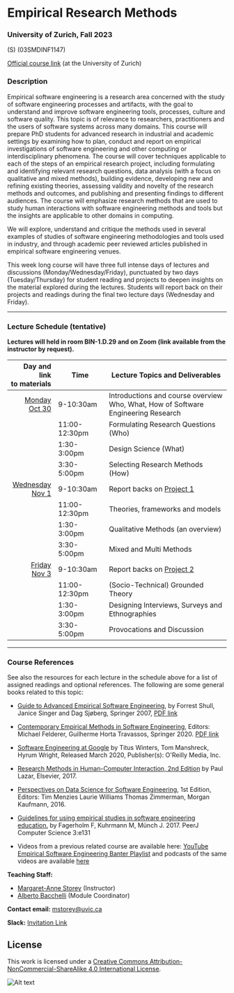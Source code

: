 # Empirical Research Methods
### University of Zurich, Fall 2023
(S) (03SMDINF1147)

[Official course link](https://studentservices.uzh.ch/uzh/anonym/vvz/index.html?sap-language=EN&sap-ui-language=EN#/details/2023/003/SM/51202169)
(at the University of Zurich)

### Description
Empirical software engineering is a research area concerned with the study of software engineering processes and artifacts, with the goal to understand and improve software engineering tools, processes, culture and software quality. This topic is of relevance to researchers, practitioners and the users of software systems across many domains. This course will prepare PhD students for advanced research in industrial and academic settings by examining how to plan, conduct and report on empirical investigations of software engineering and other computing or interdisciplinary phenomena. The course will cover techniques applicable to each of the steps of an empirical research project, including formulating and identifying relevant research questions, data analysis (with a focus on qualitative and mixed methods), building evidence, developing new and refining existing theories, assessing validity and novelty of the research methods and outcomes, and publishing and presenting findings to different audiences. The course will emphasize research methods that are used to study human interactions with software engineering methods and tools but the insights are applicable to other domains in computing.

We will explore, understand and critique the methods used in several examples of studies of software engineering methodologies and tools used in industry, and through academic peer reviewed articles published in empirical software engineering venues.

This week long course will have three full intense days of lectures and discussions (Monday/Wednesday/Friday), punctuated by two days (Tuesday/Thursday) for student reading and projects to deepen insights on the material explored during the lectures.  Students will report back on their projects and readings during the final two lecture days (Wednesday and Friday).  

---

### Lecture Schedule (tentative)

**Lectures will held in room BIN-1.D.29 and on Zoom (link available from the instructor by request).**

|                 Day and link <br> to materials | Time                             | Lecture Topics and        Deliverables                                                 |
|-----------------------------------------------:|----------------------------------|----------------------------------------------------------------------------------------|
|  [ Monday <br> Oct 30 ](resources/Lecture1.md) | 9-10:30am                        | Introductions and course overview <br> Who, What, How of Software Engineering Research | 
|                                                | 11:00-12:30pm                    | Formulating Research Questions (Who)                                                   |
|                                                | 1:30-3:00pm                      | Design Science (What)                                                                  |      
|                                                | 3:30-5:00pm                      | Selecting Research Methods (How)                                                       | 
| [Wednesday<br> Nov 1](resources/lecture2.mdmd) | 9-10:30am                        | Report backs on [Project 1](activities/project1.md)                                    |
|                                                | 11:00-12:30pm                    | Theories, frameworks and models                                                        | 
|                                                | 1:30-3:00pm                      | Qualitative Methods (an overview)                                                      |   
|                                                | 3:30-5:00pm                      | Mixed and Multi Methods                                                                |  
|     [Friday <br> Nov 3](resources/lecture3.md) | 9-10:30am                        | Report backs on [Project 2](activities/project2.md)                                    |
|                                                | 11:00-12:30pm                    | (Socio-Technical) Grounded Theory                                                      | 
|                                                | 1:30-3:00pm                      | Designing Interviews, Surveys and Ethnographies                                        |   i
|  | 3:30-5:00pm                      | Provocations and Discussion                                                            | 

---

### Course References

See also the resources for each lecture in the schedule above for a list of assigned readings and optional references. The following are some general books related to this topic: 

- [Guide to Advanced Empirical Software Engineering](https://link.springer.com/book/10.1007/978-1-84800-044-5), by Forrest Shull, Janice Singer and Dag Sjøberg, Springer 2007, [PDF link](https://link.springer.com/content/pdf/10.1007%2F978-1-84800-044-5.pdf)
- [Contemporary Empirical Methods in Software Engineering](https://link.springer.com/book/10.1007/978-3-030-32489-6), Editors: Michael Felderer, Guilherme Horta Travassos, Springer 2020. [PDF link](https://link.springer.com/content/pdf/10.1007%2F978-3-030-32489-6.pdf)
- [Software Engineering at Google](https://abseil.io/resources/swe-book/html/toc.html) by Titus Winters, Tom Manshreck, Hyrum Wright, Released March 2020, Publisher(s): O'Reilly Media, Inc.
- [Research Methods in Human-Computer Interaction, 2nd Edition](https://www.elsevier.com/books/research-methods-in-human-computer-interaction/lazar/978-0-12-805390-4) by Paul Lazar, Elsevier, 2017. 
- [Perspectives on Data Science for Software Engineering](https://www.elsevier.com/books/perspectives-on-data-science-for-software-engineering/menzies/978-0-12-804206-9?countrycode=US&format=print&utm_source=google_ads&utm_medium=paid_search&utm_campaign=canadashopping&gclid=CjwKCAjwkoz7BRBPEiwAeKw3q6IdWnBmgg4ZFIMpU6XMzITW4PFErv6VHHEqJ29NflbtSsG6WIFv5xoCrEIQAvD_BwE&gclsrc=aw.ds), 1st Edition, Editors: Tim Menzies Laurie Williams Thomas Zimmerman, Morgan Kaufmann, 2016. 
- [Guidelines for using empirical studies in software engineering education.](https://doi.org/10.7717/peerj-cs.131) by Fagerholm F, Kuhrmann M, Münch J. 2017.  PeerJ Computer Science 3:e131

- Videos from a previous related course are available here: [YouTube Empirical Software Engineering Banter Playlist](https://www.youtube.com/playlist?list=PLMZx0_b0n5sz371299dtt0wzuu29xU4nD)
and podcasts of the same videos are available [here](https://anchor.fm/margaret-anne-d-storey)



**Teaching Staff:**

- [Margaret-Anne Storey](https://margaretannestorey.com/) (Instructor)
- [Alberto Bacchelli](https://sback.it/) (Module Coordinator) 

**Contact email:** [mstorey@uvic.ca](mailto:mstorey@uvic.ca)

**Slack:** [Invitation Link](https://join.slack.com/t/universityofv-ccu4032/shared_invite/zt-25qsxkus2-W2dxNr1QLQZf9ogBz2b7Cw) 


## License

This work is licensed under a [Creative Commons Attribution-NonCommercial-ShareAlike 4.0 International License](http://creativecommons.org/licenses/by-nc-sa/4.0/).

![Alt text](https://i.creativecommons.org/l/by-nc-sa/4.0/88x31.png "Creative Commons Attribution-NonCommercial-ShareAlike 4.0 International License")
